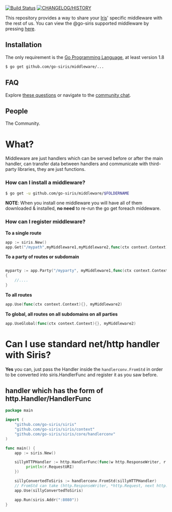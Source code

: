 <a href="https://travis-ci.org/go-siris/middleware"><img src="https://img.shields.io/travis/go-siris/middleware.svg?style=flat-square" alt="Build Status"></a>
<a href="https://github.com/go-siris/siris/blob/master/HISTORY.md"><img src="https://img.shields.io/badge/release-v7.3.0-blue.svg?style=flat-square" alt="CHANGELOG/HISTORY"></a>


This repository provides a way to share your [Iris](https://github.com/go-siris/siris)' specific middleware with the rest of us. You can view the @go-siris supported middleware by pressing [here](https://github.com/go-siris/siris/tree/master/middleware).


Installation
------------
The only requirement is the [Go Programming Language](https://golang.org/dl), at least version 1.8

```bash
$ go get github.com/go-siris/middleware/...
```


FAQ
------------
Explore [these questions](https://github.com/go-siris/middleware/issues) or navigate to the [community chat][Chat].


People
------------
The Community.



[Chat]: https://gitter.im/gosiris/siris


# What?

Middleware are just handlers which can be served before or after the main handler, can transfer data between handlers and communicate with third-party libraries, they are just functions.

### How can I install a middleware?

```sh
$ go get -u github.com/go-siris/middleware/$FOLDERNAME
```

**NOTE**: When you install one middleware you will have all of them downloaded & installed, **no need** to re-run the go get foreach middeware.

### How can I register middleware?


**To a single route**
```go
app := siris.New()
app.Get("/mypath",myMiddleware1,myMiddleware2,func(ctx context.Context){}, func(ctx context.Context){},myMiddleware5,myMainHandlerLast)
```

**To a party of routes or subdomain**
```go

myparty := app.Party("/myparty", myMiddleware1,func(ctx context.Context){},myMiddleware3)
{
	//....
}

```

**To all routes**
```go
app.Use(func(ctx context.Context){}, myMiddleware2)
```

**To global, all routes on all subdomains on all parties**
```go
app.UseGlobal(func(ctx context.Context){}, myMiddleware2)
```


# Can I use standard net/http handler with Siris?

**Yes** you can, just pass the Handler inside the `handlerconv.FromStd` in order to be converted into siris.HandlerFunc and register it as you saw before.

## handler which has the form of http.Handler/HandlerFunc

```go
package main

import (
	"github.com/go-siris/siris"
	"github.com/go-siris/siris/context"
	"github.com/go-siris/siris/core/handlerconv"
)

func main() {
	app := siris.New()

	sillyHTTPHandler := http.HandlerFunc(func(w http.ResponseWriter, r *http.Request){
	     println(r.RequestURI)
	})

	sillyConvertedToSiris := handlerconv.FromStd(sillyHTTPHandler)
	// FromStd can take (http.ResponseWriter, *http.Request, next http.Handler) too!
	app.Use(sillyConvertedToSiris)

	app.Run(siris.Addr(":8080"))
}

```
